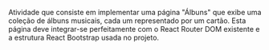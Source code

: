 Atividade que consiste em implementar uma página "Álbuns" que exibe uma coleção de álbuns musicais, cada um representado por um cartão. 
Esta página deve integrar-se perfeitamente com o React Router DOM existente e a estrutura React Bootstrap usada no projeto.
